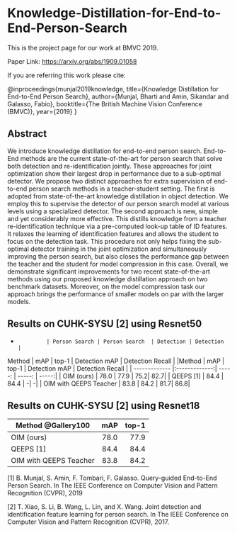 # Knowledge-Distillation-for-End-to-End-Person-Search

This is the project page for our work at BMVC 2019. 

Paper Link: https://arxiv.org/abs/1909.01058

If you are referring this work please cite:

@inproceedings{munjal2019knowledge,
  title={Knowledge Distillation for End-to-End Person Search},
  author={Munjal, Bharti and Amin, Sikandar and Galasso, Fabio},
  booktitle={The British Machine Vision Conference (BMVC)},
  year={2019}
}

## Abstract
We introduce knowledge distillation for end-to-end person search. End-to-End methods are the current state-of-the-art for person search that solve both detection and re-identification jointly. These approaches for joint optimization show their largest drop in performance due to a sub-optimal detector.
We propose two distinct approaches for extra supervision of end-to-end person search methods in a teacher-student setting. The first is adopted from state-of-the-art knowledge distillation in object detection. We employ this to supervise the detector of our person search model at various levels using a specialized detector. The second approach is new, simple and yet considerably more effective. This distills knowledge from a teacher re-identification technique via a pre-computed look-up table of ID features. It relaxes the learning of identification features and allows the student to focus on the detection task. This procedure not only helps fixing the sub-optimal detector training in the joint optimization and simultaneously improving the person search, but also closes the performance gap between the teacher and the student for model compression in this case. Overall, we demonstrate significant improvements for two recent state-of-the-art methods using our proposed knowledge distillation approach on two benchmark datasets. Moreover, on the model compression task our approach brings the performance of smaller models on par with the larger models.

## Results on CUHK-SYSU [2] using Resnet50


-              | Person Search | Person Search  | Detection | Detection  | 
 Method        | mAP           | top-1  | Detection mAP | Detection Recall | 
 |Method        | mAP           | top-1  | Detection mAP | Detection Recall | 
| -------------            |:-------------:| -----: | -----: | -----:|
| OIM (ours)                   | 78.0          |   77.9 | 75.2| 82.7|
| QEEPS [1]                  | 84.4          |   84.4 | -| -| 
| OIM with QEEPS Teacher                    | 83.8          |   84.2  | 81.7| 86.8|

## Results on CUHK-SYSU [2] using Resnet18
 Method @Gallery100        | mAP           | top-1  |
| -------------            |:-------------:| -----: |
| OIM (ours)                   | 78.0          |   77.9 |
| QEEPS [1]                  | 84.4          |   84.4 |
| OIM with QEEPS Teacher                    | 83.8          |   84.2  |


[1] B. Munjal, S. Amin, F. Tombari, F. Galasso. Query-guided End-to-End Person Search. In The IEEE Conference on Computer Vision and Pattern Recognition (CVPR), 2019

[2] T. Xiao, S. Li, B. Wang, L. Lin, and X. Wang. Joint detection and identification feature learning for person search. In The IEEE Conference on Computer Vision and Pattern Recognition (CVPR), 2017.

